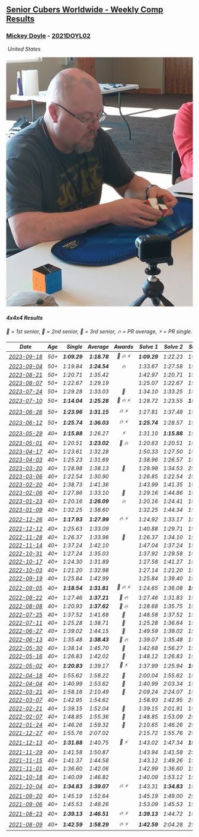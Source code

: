 <style>table {white-space: nowrap;}</style>
<link rel="stylesheet" type="text/css" href="/scw-comp/css/flags.css" />

## [Senior Cubers Worldwide - Weekly Comp Results](/scw-comp/results/)
### [Mickey Doyle](README.md) - [2021DOYL02](https://www.worldcubeassociation.org/persons/2021DOYL02?event=444)

<i class="flag flag-US" />&nbsp;United States

![Mickey Doyle](1644595509.jpg)

#### 4x4x4 Results

<span style="white-space: nowrap;">🥇 = 1st senior</span>, <span style="white-space: nowrap;">🥈 = 2nd senior</span>, <span style="white-space: nowrap;">🥉 = 3rd senior</span>, <span style="white-space: nowrap;">🔥 = PR average</span>, <span style="white-space: nowrap;">⚡ = PR single</span>.

| Date | Age | Single | Average | Awards | Solve 1 | Solve 2 | Solve 3 | Solve 4 | Solve 5 | Video |
| :--: | :--: | --: | --: | :--: | --: | --: | --: | --: | --: | :-- |
| [2023-09-18](../../results/2023-09-18/444.md) | 50+ | **1:09.29** | **1:18.78** | 🥈 🔥 ⚡ | **1:09.29** | 1:22.23 | 1:16.03 | 1:18.08 | 1:26.67 | [Desktop](https://www.facebook.com/events/3507561106126011/permalink/3516607875221334) / [Mobile](https://m.facebook.com/events/3507561106126011?view=permalink&id=3516607875221334) |
| [2023-09-04](../../results/2023-09-04/444.md) | 50+ | 1:19.84 | **1:24.54** | 🔥 | 1:33.67 | 1:27.58 | 1:20.95 | 1:19.84 | 1:25.08 | [Desktop](https://www.facebook.com/events/2764998176984627/permalink/2775131599304618) / [Mobile](https://m.facebook.com/events/2764998176984627?view=permalink&id=2775131599304618) |
| [2023-08-21](../../results/2023-08-21/444.md) | 50+ | 1:20.71 | 1:35.42 |  | 1:42.97 | 1:20.71 | 1:23.20 | 1:40.09 | 1:44.50 | [Desktop](https://www.facebook.com/events/605466225085334/permalink/612058434426113) / [Mobile](https://m.facebook.com/events/605466225085334?view=permalink&id=612058434426113) |
| [2023-08-07](../../results/2023-08-07/444.md) | 50+ | 1:22.67 | 1:29.19 |  | 1:25.07 | 1:22.67 | 1:33.94 | 1:41.28 | 1:28.57 | [Desktop](https://www.facebook.com/events/310216218066087/permalink/316705847417124) / [Mobile](https://m.facebook.com/events/310216218066087?view=permalink&id=316705847417124) |
| [2023-07-24](../../results/2023-07-24/444.md) | 50+ | 1:29.28 | 1:33.03 | 🥉 | 1:34.10 | 1:33.25 | 1:29.28 | 1:35.84 | 1:31.74 | [Desktop](https://www.facebook.com/events/3448294872104342/permalink/3454622744804888) / [Mobile](https://m.facebook.com/events/3448294872104342?view=permalink&id=3454622744804888) |
| [2023-07-10](../../results/2023-07-10/444.md) | 50+ | **1:14.04** | **1:25.28** | 🥉 🔥 ⚡ | 1:28.72 | 1:23.55 | **1:14.04** | 1:26.39 | 1:25.89 | [Desktop](https://www.facebook.com/events/972057793917824/permalink/978763766580560) / [Mobile](https://m.facebook.com/events/972057793917824?view=permalink&id=978763766580560) |
| [2023-06-26](../../results/2023-06-26/444.md) | 50+ | **1:23.96** | **1:31.15** | 🔥 ⚡ | 1:27.81 | 1:37.48 | 1:36.46 | **1:23.96** | 1:29.19 | [Desktop](https://www.facebook.com/events/1935666300144840/permalink/1943572879354182) / [Mobile](https://m.facebook.com/events/1935666300144840?view=permalink&id=1943572879354182) |
| [2023-06-12](../../results/2023-06-12/444.md) | 50+ | **1:25.74** | **1:36.03** | 🔥 ⚡ | **1:25.74** | 1:28.57 | 1:38.93 | 1:40.60 | 1:52.18 | [Desktop](https://www.facebook.com/events/575948201291091/permalink/582390240646887) / [Mobile](https://m.facebook.com/events/575948201291091?view=permalink&id=582390240646887) |
| [2023-05-29](../../results/2023-05-29/444.md) | 40+ | **1:15.88** | 1:26.27 | ⚡ | 1:31.10 | **1:15.88** | 1:37.42 | 1:17.17 | 1:30.54 | [Desktop](https://www.facebook.com/events/769039921377061/permalink/776286283985758) / [Mobile](https://m.facebook.com/events/769039921377061?view=permalink&id=776286283985758) |
| [2023-05-01](../../results/2023-05-01/444.md) | 40+ | 1:20.51 | **1:23.02** | 🥉 🔥 | 1:20.63 | 1:20.51 | 1:26.05 | 1:22.40 | 1:26.03 | [Desktop](https://www.facebook.com/events/1554845911676556/permalink/1562945077533306) / [Mobile](https://m.facebook.com/events/1554845911676556?view=permalink&id=1562945077533306) |
| [2023-04-17](../../results/2023-04-17/444.md) | 40+ | 1:23.61 | 1:32.28 |  | 1:50.33 | 1:27.50 | 1:30.69 | 1:38.64 | 1:23.61 | [Desktop](https://www.facebook.com/events/175752445390498/permalink/183803927918683) / [Mobile](https://m.facebook.com/events/175752445390498?view=permalink&id=183803927918683) |
| [2023-04-03](../../results/2023-04-03/444.md) | 40+ | 1:25.23 | 1:31.69 |  | 1:38.96 | 1:26.57 | 1:48.08 | 1:25.23 | 1:29.54 | [Desktop](https://www.facebook.com/events/1352032565369803/permalink/1359082431331483) / [Mobile](https://m.facebook.com/events/1352032565369803?view=permalink&id=1359082431331483) |
| [2023-03-20](../../results/2023-03-20/444.md) | 40+ | 1:28.98 | 1:38.13 | 🥉 | 1:28.98 | 1:34.53 | 2:11.80 | 1:38.80 | 1:41.07 | [Desktop](https://www.facebook.com/events/1273456476928238/permalink/1279401819667037) / [Mobile](https://m.facebook.com/events/1273456476928238?view=permalink&id=1279401819667037) |
| [2023-03-06](../../results/2023-03-06/444.md) | 40+ | 1:22.54 | 1:30.90 |  | 1:26.85 | 1:22.54 | 2:26.81 | 1:29.04 | 1:36.80 | [Desktop](https://www.facebook.com/events/1616007312171296/permalink/1622892764816084) / [Mobile](https://m.facebook.com/events/1616007312171296?view=permalink&id=1622892764816084) |
| [2023-02-20](../../results/2023-02-20/444.md) | 40+ | 1:38.73 | 1:41.36 |  | 1:43.99 | 1:41.35 | 1:38.73 | DNS | DNS | [Desktop](https://www.facebook.com/events/751205503064846/permalink/758973902288006) / [Mobile](https://m.facebook.com/events/751205503064846?view=permalink&id=758973902288006) |
| [2023-02-06](../../results/2023-02-06/444.md) | 40+ | 1:27.86 | 1:33.10 | 🥉 | 1:29.16 | 1:44.86 | 1:27.86 | 1:28.72 | 1:41.43 | [Desktop](https://www.facebook.com/events/1884353481903829/permalink/1894773377528506) / [Mobile](https://m.facebook.com/events/1884353481903829?view=permalink&id=1894773377528506) |
| [2023-01-23](../../results/2023-01-23/444.md) | 40+ | 1:20.16 | **1:26.09** | 🔥 | 1:20.16 | 1:24.41 | 1:32.85 | 1:31.18 | 1:22.69 | [Desktop](https://www.facebook.com/events/509798861140910/permalink/517689220351874) / [Mobile](https://m.facebook.com/events/509798861140910?view=permalink&id=517689220351874) |
| [2023-01-09](../../results/2023-01-09/444.md) | 40+ | 1:32.25 | 1:38.60 |  | 1:32.25 | 1:44.34 | 1:39.20 | DNS | DNS | [Desktop](https://www.facebook.com/events/1531132474062600/permalink/1540852486423932) / [Mobile](https://m.facebook.com/events/1531132474062600?view=permalink&id=1540852486423932) |
| [2022-12-26](../../results/2022-12-26/444.md) | 40+ | **1:17.93** | **1:27.99** | 🔥 ⚡ | 1:24.92 | 1:33.17 | 1:25.87 | **1:17.93** | 1:36.34 | [Desktop](https://www.facebook.com/events/699260168471197/permalink/708016687595545) / [Mobile](https://m.facebook.com/events/699260168471197?view=permalink&id=708016687595545) |
| [2022-12-12](../../results/2022-12-12/444.md) | 40+ | 1:25.63 | 1:33.09 |  | 1:40.88 | 1:29.71 | 1:25.63 | 1:49.41 | 1:28.68 | [Desktop](https://www.facebook.com/events/1310297966473638/permalink/1321105125392922) / [Mobile](https://m.facebook.com/events/1310297966473638?view=permalink&id=1321105125392922) |
| [2022-11-28](../../results/2022-11-28/444.md) | 40+ | 1:26.37 | 1:33.98 | 🥉 | 1:26.37 | 1:34.10 | 1:26.83 | 1:41.33 | 1:41.01 | [Desktop](https://www.facebook.com/events/1208453943094393/permalink/1218218408784613) / [Mobile](https://m.facebook.com/events/1208453943094393?view=permalink&id=1218218408784613) |
| [2022-11-14](../../results/2022-11-14/444.md) | 40+ | 1:37.24 | 1:42.10 |  | 1:47.04 | 1:37.24 | 1:42.03 | DNS | DNS | [Desktop](https://www.facebook.com/events/823524585526773/permalink/833083394570892) / [Mobile](https://m.facebook.com/events/823524585526773?view=permalink&id=833083394570892) |
| [2022-10-31](../../results/2022-10-31/444.md) | 40+ | 1:27.24 | 1:35.03 |  | 1:37.92 | 1:29.58 | 1:27.24 | 1:37.60 | 1:37.90 | [Desktop](https://www.facebook.com/events/635474734791505/permalink/639598871045758) / [Mobile](https://m.facebook.com/events/635474734791505?view=permalink&id=639598871045758) |
| [2022-10-17](../../results/2022-10-17/444.md) | 40+ | 1:24.30 | 1:31.89 |  | 1:27.58 | 1:41.27 | 1:29.62 | 1:38.48 | 1:24.30 | [Desktop](https://www.facebook.com/events/5873184052742514/permalink/5907471599313759) / [Mobile](https://m.facebook.com/events/5873184052742514?view=permalink&id=5907471599313759) |
| [2022-10-03](../../results/2022-10-03/444.md) | 40+ | 1:21.20 | 1:32.98 |  | 1:27.14 | 1:21.20 | 1:29.61 | 1:48.94 | 1:42.18 | [Desktop](https://www.facebook.com/events/815539682815599/permalink/821321352237432) / [Mobile](https://m.facebook.com/events/815539682815599?view=permalink&id=821321352237432) |
| [2022-09-19](../../results/2022-09-19/444.md) | 40+ | 1:25.84 | 1:42.99 |  | 1:25.84 | 1:39.40 | 1:46.60 | 1:42.98 | 2:32.18 | [Desktop](https://www.facebook.com/events/450657513693488/permalink/456653049760601) / [Mobile](https://m.facebook.com/events/450657513693488?view=permalink&id=456653049760601) |
| [2022-09-05](../../results/2022-09-05/444.md) | 40+ | **1:18.54** | **1:31.81** | 🥉 🔥 ⚡ | 1:24.65 | 1:36.08 | **1:18.54** | 1:38.94 | 1:34.69 | [Desktop](https://www.facebook.com/events/448393960648054/permalink/458191606334956) / [Mobile](https://m.facebook.com/events/448393960648054?view=permalink&id=458191606334956) |
| [2022-08-22](../../results/2022-08-22/444.md) | 40+ | 1:27.46 | **1:37.21** | 🥉 🔥 | 1:27.46 | 1:31.83 | 1:35.58 | 1:46.72 | 1:44.21 | [Desktop](https://www.facebook.com/events/542579854309231/permalink/551101573457059) / [Mobile](https://m.facebook.com/events/542579854309231?view=permalink&id=551101573457059) |
| [2022-08-08](../../results/2022-08-08/444.md) | 40+ | 1:20.93 | **1:37.62** | 🥉 🔥 | 1:28.68 | 1:35.75 | 1:20.93 | 1:55.05 | 1:48.44 | [Desktop](https://www.facebook.com/events/619445529768906/permalink/625259725854153) / [Mobile](https://m.facebook.com/events/619445529768906?view=permalink&id=625259725854153) |
| [2022-07-25](../../results/2022-07-25/444.md) | 40+ | 1:37.52 | 1:41.68 | 🥈 | 1:48.58 | 1:37.52 | 1:38.94 | DNS | DNS | [Desktop](https://www.facebook.com/events/1016110945736319/permalink/1024584544888959) / [Mobile](https://m.facebook.com/events/1016110945736319?view=permalink&id=1024584544888959) |
| [2022-07-11](../../results/2022-07-11/444.md) | 40+ | 1:25.28 | 1:38.71 | 🥉 | 1:25.28 | 1:36.64 | 1:48.15 | 1:33.48 | 1:46.00 | [Desktop](https://www.facebook.com/events/443186990742814/permalink/451136806614499) / [Mobile](https://m.facebook.com/events/443186990742814?view=permalink&id=451136806614499) |
| [2022-06-27](../../results/2022-06-27/444.md) | 40+ | 1:39.02 | 1:44.15 | 🥉 | 1:49.59 | 1:39.02 | 1:43.84 | DNS | DNS | [Desktop](https://www.facebook.com/events/605852520957703/permalink/615379350005020) / [Mobile](https://m.facebook.com/events/605852520957703?view=permalink&id=615379350005020) |
| [2022-06-13](../../results/2022-06-13/444.md) | 40+ | 1:35.48 | **1:38.43** | 🥈 🔥 | 1:39.07 | 1:35.48 | 1:40.74 | DNS | DNS | [Desktop](https://www.facebook.com/events/515728940298305/permalink/524669622737570) / [Mobile](https://m.facebook.com/events/515728940298305?view=permalink&id=524669622737570) |
| [2022-05-30](../../results/2022-05-30/444.md) | 40+ | 1:38.14 | 1:45.70 | 🥈 | 1:42.68 | 1:56.27 | 1:38.14 | DNS | DNS | [Desktop](https://www.facebook.com/events/1031249797503298/permalink/1039740926654185) / [Mobile](https://m.facebook.com/events/1031249797503298?view=permalink&id=1039740926654185) |
| [2022-05-16](../../results/2022-05-16/444.md) | 40+ | 1:26.83 | 1:42.02 | 🥈 | 1:48.12 | 1:26.83 | 1:48.29 | 1:29.64 | 2:03.05 | [Desktop](https://www.facebook.com/events/335240368547011/permalink/343778414359873) / [Mobile](https://m.facebook.com/events/335240368547011?view=permalink&id=343778414359873) |
| [2022-05-02](../../results/2022-05-02/444.md) | 40+ | **1:20.83** | 1:39.17 | 🥉 ⚡ | 1:37.99 | 1:25.94 | **1:20.83** | 1:53.57 | 2:03.88 | [Desktop](https://www.facebook.com/events/766988371376362/permalink/776471237094742) / [Mobile](https://m.facebook.com/events/766988371376362?view=permalink&id=776471237094742) |
| [2022-04-18](../../results/2022-04-18/444.md) | 40+ | 1:55.62 | 1:58.22 | 🥉 | 2:00.04 | 1:55.62 | 1:59.01 | DNS | DNS | [Desktop](https://www.facebook.com/events/651121915952604/permalink/659418955122900) / [Mobile](https://m.facebook.com/events/651121915952604?view=permalink&id=659418955122900) |
| [2022-04-04](../../results/2022-04-04/444.md) | 40+ | 1:40.99 | 1:53.62 | 🥉 | 1:40.99 | 2:03.34 | 1:56.52 | DNS | DNS | [Desktop](https://www.facebook.com/events/405703218032158/permalink/413918263877320) / [Mobile](https://m.facebook.com/events/405703218032158?view=permalink&id=413918263877320) |
| [2022-03-21](../../results/2022-03-21/444.md) | 40+ | 1:58.16 | 2:10.49 | 🥉 | 2:09.24 | 2:24.07 | 1:58.16 | DNS | DNS | [Desktop](https://www.facebook.com/events/498666361787423/permalink/507304534256939) / [Mobile](https://m.facebook.com/events/498666361787423?view=permalink&id=507304534256939) |
| [2022-03-07](../../results/2022-03-07/444.md) | 40+ | 1:42.95 | 1:54.62 |  | 1:58.93 | 1:42.95 | 2:01.98 | DNS | DNS | [Desktop](https://www.facebook.com/events/535512814493645/permalink/542678563777070) / [Mobile](https://m.facebook.com/events/535512814493645?view=permalink&id=542678563777070) |
| [2022-02-21](../../results/2022-02-21/444.md) | 40+ | 1:39.15 | 1:52.04 | 🥉 | 1:39.15 | 2:01.91 | 1:55.06 | DNS | DNS | [Desktop](https://www.facebook.com/events/627504321814800/permalink/634393107792588) / [Mobile](https://m.facebook.com/events/627504321814800?view=permalink&id=634393107792588) |
| [2022-02-07](../../results/2022-02-07/444.md) | 40+ | 1:48.85 | 1:55.36 | 🥈 | 1:48.85 | 1:53.09 | 2:04.14 | DNS | DNS | [Desktop](https://www.facebook.com/events/348205073823528/permalink/356400863003949) / [Mobile](https://m.facebook.com/events/348205073823528?view=permalink&id=356400863003949) |
| [2022-01-24](../../results/2022-01-24/444.md) | 40+ | 1:46.26 | 1:59.32 | 🥉 | 2:10.65 | 1:46.26 | 2:01.05 | DNS | DNS | [Desktop](https://www.facebook.com/events/344062540912272/permalink/348589920459534) / [Mobile](https://m.facebook.com/events/344062540912272?view=permalink&id=348589920459534) |
| [2021-12-27](../../results/2021-12-27/444.md) | 40+ | 1:55.76 | 2:07.02 |  | 2:15.72 | 1:55.76 | 2:09.58 | DNS | DNS | [Desktop](https://www.facebook.com/events/364077578855426/permalink/372243174705533) / [Mobile](https://m.facebook.com/events/364077578855426?view=permalink&id=372243174705533) |
| [2021-12-13](../../results/2021-12-13/444.md) | 40+ | **1:31.88** | 1:40.75 | 🥉 ⚡ | 1:43.02 | 1:47.34 | **1:31.88** | DNS | DNS | [Desktop](https://www.facebook.com/events/924976574796430/permalink/932808680679886) / [Mobile](https://m.facebook.com/events/924976574796430?view=permalink&id=932808680679886) |
| [2021-11-29](../../results/2021-11-29/444.md) | 40+ | 1:41.58 | 1:50.87 |  | 1:43.94 | 1:41.58 | 2:07.08 | DNS | DNS | [Desktop](https://www.facebook.com/events/293852429335502/permalink/302201261833952) / [Mobile](https://m.facebook.com/events/293852429335502?view=permalink&id=302201261833952) |
| [2021-11-15](../../results/2021-11-15/444.md) | 40+ | 1:41.37 | 1:44.58 |  | 1:43.12 | 1:49.26 | 1:41.37 | DNS | DNS | [Desktop](https://www.facebook.com/events/1073199523496198/permalink/1081163526033131) / [Mobile](https://m.facebook.com/events/1073199523496198?view=permalink&id=1081163526033131) |
| [2021-11-01](../../results/2021-11-01/444.md) | 40+ | 1:36.60 | 1:42.06 |  | 1:42.99 | 1:36.60 | 1:46.60 | DNS | DNS | [Desktop](https://www.facebook.com/events/1122485874951081/permalink/1126966781169657) / [Mobile](https://m.facebook.com/events/1122485874951081?view=permalink&id=1126966781169657) |
| [2021-10-18](../../results/2021-10-18/444.md) | 40+ | 1:40.09 | 1:46.82 |  | 1:40.09 | 1:53.12 | 1:47.26 | DNS | DNS | [Desktop](https://www.facebook.com/events/917344582209340/permalink/926569524620179) / [Mobile](https://m.facebook.com/events/917344582209340?view=permalink&id=926569524620179) |
| [2021-10-04](../../results/2021-10-04/444.md) | 40+ | **1:34.83** | **1:39.07** | 🔥 ⚡ | 1:43.31 | **1:34.83** | 1:39.07 | DNS | DNS | [Desktop](https://www.facebook.com/events/150603127207792/permalink/157454826522622) / [Mobile](https://m.facebook.com/events/150603127207792?view=permalink&id=157454826522622) |
| [2021-09-20](../../results/2021-09-20/444.md) | 40+ | 1:45.19 | 1:52.64 |  | 1:45.19 | 1:49.00 | 2:03.73 | DNS | DNS | [Desktop](https://www.facebook.com/events/4223726381008841/permalink/4268369963211149) / [Mobile](https://m.facebook.com/events/4223726381008841?view=permalink&id=4268369963211149) |
| [2021-09-06](../../results/2021-09-06/444.md) | 40+ | 1:45.53 | 1:49.26 |  | 1:53.09 | 1:45.53 | 1:49.17 | DNS | DNS | [Desktop](https://www.facebook.com/events/899313470960376/permalink/908279546730435) / [Mobile](https://m.facebook.com/events/899313470960376?view=permalink&id=908279546730435) |
| [2021-08-23](../../results/2021-08-23/444.md) | 40+ | **1:39.13** | **1:46.51** | 🔥 ⚡ | **1:39.13** | 1:44.72 | 1:55.68 | DNS | DNS | [Desktop](https://www.facebook.com/events/1108693076205590/permalink/1117107688697462) / [Mobile](https://m.facebook.com/events/1108693076205590?view=permalink&id=1117107688697462) |
| [2021-08-09](../../results/2021-08-09/444.md) | 40+ | **1:42.59** | **1:58.29** | 🔥 ⚡ | **1:42.59** | 2:04.28 | 2:07.99 | DNS | DNS | [Desktop](https://www.facebook.com/events/2863148610663733/permalink/2872315869747007) / [Mobile](https://m.facebook.com/events/2863148610663733?view=permalink&id=2872315869747007) |


<!-- Global site tag (gtag.js) - Google Analytics -->
<script async src="https://www.googletagmanager.com/gtag/js?id=UA-86348435-3"></script>
<script>window.dataLayer = window.dataLayer || []; function gtag() {dataLayer.push(arguments);} gtag('js', new Date()); gtag('config', 'UA-86348435-3');</script>
